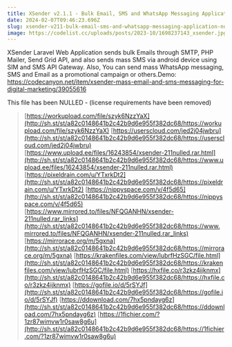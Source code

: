 ```yaml
---
title: XSender v2.1.1 - Bulk Email, SMS and WhatsApp Messaging Application - nulled » Premium Scripts, Plugins &amp; Mobile 
date: 2024-02-07T09:46:23.696Z
slug: xsender-v211-bulk-email-sms-and-whatsapp-messaging-application-nulled-premium-scripts-plugins-and-mobile
image: https://codelist.cc/uploads/posts/2023-10/1698237143_xsender.jpg
---
```



XSender Laravel Web Application sends bulk Emails through SMTP, PHP Mailer, Send Grid API, and also sends mass SMS via android device using SIM and SMS API Gateway. Also, You can send mass WhatsApp messaging, SMS and Email as a promotional campaign or others.Demo: https://codecanyon.net/item/xsender-mass-email-and-sms-messaging-for-digital-marketing/39055616
			
This file has been NULLED - (license requirements have been removed)

		

> [https://workupload.com/file/szyk6NzzYaX](http://sh.st/st/a82c0148641b2c42b9d6e955f382dc68/https://workupload.com/file/szyk6NzzYaX)
> [https://userscloud.com/jed2j04jwbru](http://sh.st/st/a82c0148641b2c42b9d6e955f382dc68/https://userscloud.com/jed2j04jwbru)
> [https://www.upload.ee/files/16243854/xsender-211nulled.rar.html](http://sh.st/st/a82c0148641b2c42b9d6e955f382dc68/https://www.upload.ee/files/16243854/xsender-211nulled.rar.html)
> [https://pixeldrain.com/u/YTxrkDt2](http://sh.st/st/a82c0148641b2c42b9d6e955f382dc68/https://pixeldrain.com/u/YTxrkDt2)
> [https://nippyspace.com/v/4f5d65](http://sh.st/st/a82c0148641b2c42b9d6e955f382dc68/https://nippyspace.com/v/4f5d65)
> [https://www.mirrored.to/files/NFQGANHN/xsender-211nulled.rar_links](http://sh.st/st/a82c0148641b2c42b9d6e955f382dc68/https://www.mirrored.to/files/NFQGANHN/xsender-211nulled.rar_links)
> [https://mirrorace.org/m/5gxna](http://sh.st/st/a82c0148641b2c42b9d6e955f382dc68/https://mirrorace.org/m/5gxna)
> [https://krakenfiles.com/view/lubrfHzSGC/file.html](http://sh.st/st/a82c0148641b2c42b9d6e955f382dc68/https://krakenfiles.com/view/lubrfHzSGC/file.html)
> [https://hxfile.co/r3zkz4ijknmx](http://sh.st/st/a82c0148641b2c42b9d6e955f382dc68/https://hxfile.co/r3zkz4ijknmx)
> [https://gofile.io/d/5rSYJf](http://sh.st/st/a82c0148641b2c42b9d6e955f382dc68/https://gofile.io/d/5rSYJf)
> [https://ddownload.com/7hx5pndayg6z](http://sh.st/st/a82c0148641b2c42b9d6e955f382dc68/https://ddownload.com/7hx5pndayg6z)
> [https://1fichier.com/?1zr87wimvw1r0saw8g6u](http://sh.st/st/a82c0148641b2c42b9d6e955f382dc68/https://1fichier.com/?1zr87wimvw1r0saw8g6u)

